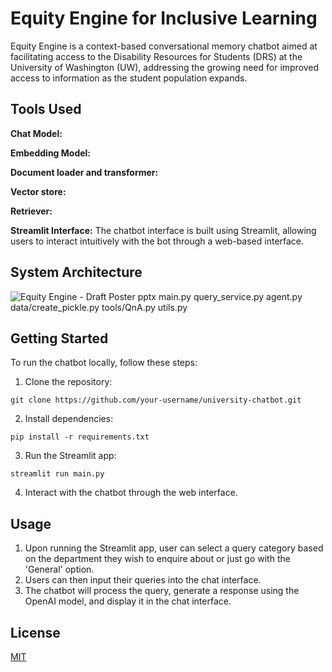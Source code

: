 # Equity Engine for Inclusive Learning

Equity Engine is a context-based conversational memory chatbot aimed at facilitating access to the Disability Resources for Students (DRS) at the University of Washington (UW), addressing the growing need for improved access to information as the student population expands.

## Tools Used

**Chat Model:**

**Embedding Model:**


**Document loader and transformer:**

**Vector store:**

**Retriever:**

**Streamlit Interface:**
The chatbot interface is built using Streamlit, allowing users to interact intuitively with the bot through a web-based interface.

## System Architecture
![Equity Engine - Draft Poster pptx](https://uw-s3-cdn.s3.us-west-2.amazonaws.com/wp-content/uploads/sites/230/2023/11/02134810/W-Logo_Purple_RGB.png)
main.py
query_service.py
agent.py
data/create_pickle.py
tools/QnA.py
utils.py


## Getting Started
To run the chatbot locally, follow these steps:

1. Clone the repository:
```
git clone https://github.com/your-username/university-chatbot.git
```
2. Install dependencies:
```
pip install -r requirements.txt
```
3. Run the Streamlit app:
```
streamlit run main.py
```
4. Interact with the chatbot through the web interface.

## Usage
1. Upon running the Streamlit app, user can select a query category based on the department they wish to enquire about or just go with the 'General' option. 
2. Users can then input their queries into the chat interface. 
3. The chatbot will process the query, generate a response using the OpenAI model, and display it in the chat interface.

## License

[MIT](https://choosealicense.com/licenses/mit/)

